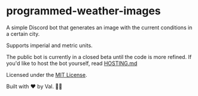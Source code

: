 # programmed-weather-images

A simple Discord bot that generates an image with the current conditions in a certain city.

Supports imperial and metric units.

The public bot is currently in a closed beta until the code is more refined. If you'd like to host the bot yourself, read [HOSTING.md](./HOSTING.md)

Licensed under the [MIT License](./LICENSE).

Built with ❤️ by Val. 🏳️‍⚧️